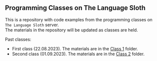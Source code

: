 ## Programming Classes on The Language Sloth

This is a repository with code examples from the programming classes on `The Language Sloth` server.  
The materials in the repository will be updated as classes are held.

Past classes:
- First class (22.08.2023). The materials are in the [Class 1](Class%201) folder.
- Second class (01.09.2023). The materials are in the [Class 2](Class%202) folder.
